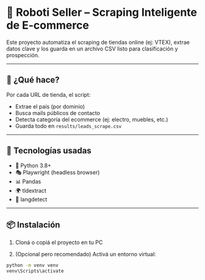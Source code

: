 # 🤖 Roboti Seller – Scraping Inteligente de E-commerce

Este proyecto automatiza el scraping de tiendas online (ej: VTEX), extrae datos clave y los guarda en un archivo CSV listo para clasificación y prospección.

---

## 🚀 ¿Qué hace?

Por cada URL de tienda, el script:
- Extrae el país (por dominio)
- Busca mails públicos de contacto
- Detecta categoría del ecommerce (ej: electro, muebles, etc.)
- Guarda todo en `results/leads_scrape.csv`

---

## 🧰 Tecnologías usadas

- 🐍 Python 3.8+
- 🎭 Playwright (headless browser)
- 📊 Pandas
- 🌍 tldextract
- 🧠 langdetect

---

## 📦 Instalación

1. Cloná o copiá el proyecto en tu PC

2. (Opcional pero recomendado) Activá un entorno virtual:
```bash
python -m venv venv
venv\Scripts\activate
